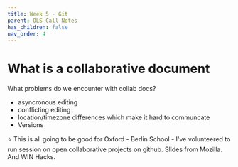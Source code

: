 ```yaml
---
title: Week 5 - Git
parent: OLS Call Notes
has_children: false
nav_order: 4
---
```


# What is a collaborative document

What problems do we encounter with collab docs?
* asyncronous editing
* conflicting editing
* location/timezone differences which make it hard to communcate
* Versions

⭐️ This is all going to be good for Oxford - Berlin School - I've volunteered to run session on open collaborative projects on github. Slides from Mozilla. And WIN Hacks.

